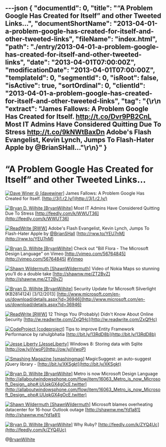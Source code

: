 ---json
{
  "documentId": 0,
  "title": "“A Problem Google Has Created for Itself” and other Tweeted Links…",
  "documentShortName": "2013-04-01-a-problem-google-has-created-for-itself-and-other-tweeted-links",
  "fileName": "index.html",
  "path": "./entry/2013-04-01-a-problem-google-has-created-for-itself-and-other-tweeted-links",
  "date": "2013-04-01T07:00:00Z",
  "modificationDate": "2013-04-01T07:00:00Z",
  "templateId": 0,
  "segmentId": 0,
  "isRoot": false,
  "isActive": true,
  "sortOrdinal": 0,
  "clientId": "2013-04-01-a-problem-google-has-created-for-itself-and-other-tweeted-links",
  "tag": "{\r\n  \"extract\": \"James Fallows: A Problem Google Has Created for Itself. <http://t.co/Dvr9PB2CnL>  Most IT Admins Have Considered Quitting Due To Stress <http://t.co/9kNWtBaxDn>  Adobe's Flash Evangelist, Kevin Lynch, Jumps To Flash-Hater Apple by @BrianSHall...\"\r\n}"
}
---

# “A Problem Google Has Created for Itself” and other Tweeted Links…

[<img alt="Dave Winer ☮ [davewiner]" src="https://songhay.blob.core.windows.net/shared-social-twitter/davewiner.jpeg">](http://smallpicture.com/ "Dave Winer ☮ [davewiner]") <span>James Fallows: A Problem Google Has Created for Itself. [http://3j1.r2.ly/](http://3j1.r2.ly/)</span>

[<img alt="Bryan D. Wilhite [BryanWilhite]" src="https://songhay.blob.core.windows.net/shared-social-twitter/BryanWilhite.jpeg">](http://songhayblog.azurewebsites.net/ "Bryan D. Wilhite [BryanWilhite]") <span>Most IT Admins Have Considered Quitting Due To Stress [http://feedly.com/k/WWUT36](http://feedly.com/k/WWUT36)</span>

[<img alt="ReadWrite [RWW]" src="https://songhay.blob.core.windows.net/shared-social-twitter/RWW.jpeg">](http://www.readwrite.com "ReadWrite [RWW]") <span>Adobe's Flash Evangelist, Kevin Lynch, Jumps To Flash-Hater Apple by [@BrianSHall](http://twitter.com/BrianSHall) [http://rww.to/YEU7nM](http://rww.to/YEU7nM)</span>

[<img alt="Bryan D. Wilhite [BryanWilhite]" src="https://songhay.blob.core.windows.net/shared-social-twitter/BryanWilhite.jpeg">](http://songhayblog.azurewebsites.net/ "Bryan D. Wilhite [BryanWilhite]") <span>Check out "Bill Flora - The Microsoft Design Language" on Vimeo [http://vimeo.com/56764845](http://vimeo.com/56764845) [#Vimeo](http://search.twitter.com/search?q=%23Vimeo)</span>

[<img alt="Shawn Wildermuth [ShawnWildermuth]" src="https://songhay.blob.core.windows.net/shared-social-twitter/ShawnWildermuth.jpeg">](http://wildermuth.com "Shawn Wildermuth [ShawnWildermuth]") <span>Video of Nokia Maps so stunning you’ll do a double take [http://shawnw.me/ZT2BvZ](http://shawnw.me/ZT2BvZ)</span>

[<img alt="Bryan D. Wilhite [BryanWilhite]" src="https://songhay.blob.core.windows.net/shared-social-twitter/BryanWilhite.jpeg">](http://songhayblog.azurewebsites.net/ "Bryan D. Wilhite [BryanWilhite]") <span>Security Update for Microsoft Silverlight (KB2814124) [3/12/2013] [http://www.microsoft.com/en-us/download/details.aspx?id=36946](http://www.microsoft.com/en-us/download/details.aspx?id=36946)</span>

[<img alt="ReadWrite [RWW]" src="https://songhay.blob.core.windows.net/shared-social-twitter/RWW.jpeg">](http://www.readwrite.com "ReadWrite [RWW]") <span>12 Things You (Probably) Didn't Know About Online Security [http://w.readwrite.com/ZxQfHc](http://w.readwrite.com/ZxQfHc)</span>

[<img alt="CodeProject [codeproject]" src="https://songhay.blob.core.windows.net/shared-social-twitter/codeproject.png">](http://www.codeproject.com "CodeProject [codeproject]") <span>Tips to improve Entity Framework Performance by rahulgbhatia [http://bit.ly/13RdD8b](http://bit.ly/13RdD8b)</span>

[<img alt="Jesse Liberty [JesseLiberty]" src="https://songhay.blob.core.windows.net/shared-social-twitter/JesseLiberty.png">](http://JesseLiberty.com "Jesse Liberty [JesseLiberty]") <span>Windows 8: Storing data with Sqlite [http://ow.ly/iVwoP](http://ow.ly/iVwoP)</span>

[<img alt="Smashing Magazine [smashingmag]" src="https://songhay.blob.core.windows.net/shared-social-twitter/smashingmag.png">](http://www.smashingmagazine.com "Smashing Magazine [smashingmag]") <span>MagicSuggest: an auto-suggest jQuery library - [http://bit.ly/XKSgkt](http://bit.ly/XKSgkt)</span>

[<img alt="Bryan D. Wilhite [BryanWilhite]" src="https://songhay.blob.core.windows.net/shared-social-twitter/BryanWilhite.jpeg">](http://songhayblog.azurewebsites.net/ "Bryan D. Wilhite [BryanWilhite]") <span>Metro is now Microsoft Design Language [http://allaboutwindowsphone.com/flow/item/16063_Metro_is_now_Microsoft_Design_.php#.UUqkGX4gOcE.twitter](http://allaboutwindowsphone.com/flow/item/16063_Metro_is_now_Microsoft_Design_.php#.UUqkGX4gOcE.twitter)</span>

[<img alt="Shawn Wildermuth [ShawnWildermuth]" src="https://songhay.blob.core.windows.net/shared-social-twitter/ShawnWildermuth.jpeg">](http://wildermuth.com "Shawn Wildermuth [ShawnWildermuth]") <span>Microsoft blames overheating datacenter for 16-hour Outlook outage [http://shawnw.me/Yd1a81](http://shawnw.me/Yd1a81)</span>

[<img alt="Bryan D. Wilhite [BryanWilhite]" src="https://songhay.blob.core.windows.net/shared-social-twitter/BryanWilhite.jpeg">](http://songhayblog.azurewebsites.net/ "Bryan D. Wilhite [BryanWilhite]") <span>Why Ruby? [http://feedly.com/k/ZYQ4Uc](http://feedly.com/k/ZYQ4Uc)</span>

@[BryanWilhite](https://twitter.com/BryanWilhite)
